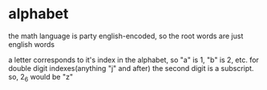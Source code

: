 # alphabet
the math language is party english-encoded, so the root words are just english words

a letter corresponds to it's index in the alphabet, so "a" is 1, "b" is 2, etc. for double digit indexes(anything "j" and after) the second digit is a subscript.  
so, 2<sub>6</sub> would be "z"
